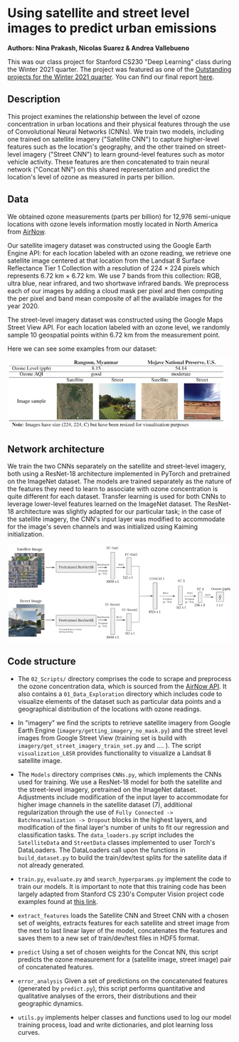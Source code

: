 # Using satellite and street level images to predict urban emissions
**Authors: Nina Prakash, Nicolas Suarez & Andrea Vallebueno**

This was our class project for Stanford CS230 "Deep Learning" class during the Winter 2021 quarter. The project was featured as one of the [Outstanding projects for the Winter 2021 quarter](https://cs230.stanford.edu/past-projects/#winter-2021). You can find our final report [here](http://cs230.stanford.edu/projects_winter_2021/reports/70701113.pdf).

## Description
This project examines the relationship between the level of ozone concentration
in urban locations and their physical features through the use of Convolutional
Neural Networks (CNNs). We train two models, including one trained on satellite
imagery ("Satellite CNN") to capture higher-level features such as the location's 
geography, and the other trained on street-level imagery ("Street CNN") to learn
ground-level features such as motor vehicle activity. These features are then 
concatenated to train neural network ("Concat NN") on this shared representation
 and predict the location's level of ozone as measured in parts per billion. 

## Data
We obtained ozone measurements (parts per billion) for 12,976 semi-unique locations with ozone levels information mostly located in North America from [AirNow](https://www.airnow.gov/).

Our satellite imagery dataset was constructed using the Google Earth Engine API: for each location labeled with an ozone reading, we retrieve one satellite image centered at that location from the Landsat 8 Surface Reflectance Tier 1 Collection with a resolution of 224 $\times$ 224 pixels which represents $6.72$ km $\times$ $6.72$ km.  We use 7 bands from this collection: RGB, ultra blue, near infrared, and two shortwave infrared bands. We preprocess each of our images by adding a cloud mask per pixel and then computing the per pixel and band mean composite of all the available images for the year 2020.

The street-level imagery dataset was constructed using the Google Maps Street View API. For each location labeled with an ozone level, we randomly sample 10 geospatial points within $6.72$ km from the measurement point.

Here we can see some examples from our dataset:
<p align="center">
  <img src="table1.jpg" />
</p>

## Network architecture
We train the two CNNs separately on the satellite and street-level imagery, both using a ResNet-18 architecture implemented in PyTorch and pretrained on the ImageNet dataset. The models are trained separately as the nature of the features they need to learn to associate with ozone concentration is quite different for each dataset. Transfer learning is used for both CNNs to leverage lower-level features learned on the ImageNet dataset. The ResNet-18 architecture was slightly adapted for our particular task; in the case of the satellite imagery, the CNN's input layer was modified to accommodate for the image's seven channels and was initialized using Kaiming initialization.
<p align="center">
  <img src="architecture4.PNG" />
</p>

## Code structure
* The `02_Scripts/` directory comprises the code to scrape and preprocess
the ozone concentration data, which is sourced from the 
[AirNow API](https://docs.airnowapi.org/). It also contains a 
`01_Data_Exploration` directory which includes code to visualize elements
of the dataset such as particular data points and a geographical distribution
of the locations with ozone readings.

* In "imagery" we find the scripts to retrieve satellite imagery from Google 
Earth Engine (`imagery/getting_imagery_no_mask.py`) and the street level images 
from Google Street View (training set is build with 
`imagery/get_street_imagery_train_set.py` and .... ). The script 
`visualization_L8SR` provides functionality to visualize a Landsat 8 satellite 
image.

* The `Models` directory comprises `CNNs.py`, which implements the CNNs
used for training. We use a ResNet-18 model for both the satellite and the
street-level imagery, pretrained on the ImageNet dataset. Adjustments include
modification of the input layer to accommodate for higher image channels in the
satellite dataset (7), additional regularization through the use of
`Fully Connected -> Batchnormalization -> Dropout` blocks in the highest layers,
and modification of the final layer's number of units to fit our regression and
classification tasks. The `data_loaders.py` script includes the `SatelliteData`
and `StreetData` classes implemented to user Torch's DataLoaders. The
DataLoaders call upon the functions in `build_dataset.py` to build the
train/dev/test splits for the satellite data if not already generated.

* `train.py`, `evaluate.py` and `search_hyperparams.py` implement the code
to train our models. It is important to note that this training code has been 
largely adapted from Stanford CS 230's Computer Vision project code examples 
found at [this link](https://github.com/cs230-stanford/cs230-code-examples).

* `extract_features` loads the Satellite CNN and Street CNN with a chosen set
of weights, extracts features for each satellite and street image from the 
next to last linear layer of the model, concatenates the features and saves them
to a new set of train/dev/test files in HDF5 format.

* `predict` Using a set of chosen weights for the Concat NN, this script 
predicts the ozone measurement for a (satellite image, street image) pair of
concatenated features. 

* `error_analysis` Given a set of predictions on the concatenated features 
(generated by `predict.py`), this script performs quantitative and qualitative
analyses of the errors, their distributions and their geographic dynamics.

* `utils.py` implements helper classes and functions used to log our model
training process, load and write dictionaries, and plot learning loss curves.

